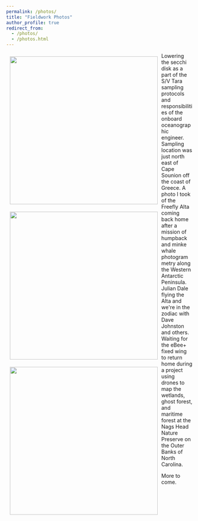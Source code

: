 ```yaml
---
permalink: /photos/
title: "Fieldwork Photos"
author_profile: true
redirect_from: 
  - /photos/
  - /photos.html
---
```



<img style="float: left; padding: 10px 10px 10px 10px;" src="http://patrickcgray.github.io/images/secchi_disk_pgray.jpg" width=400>
Lowering the secchi disk as a part of the S/V Tara sampling protocols and responsibilities of the onboard oceanographic engineer. Sampling location was just north east of Cape Sounion off the coast of Greece.

<img style="float: left; padding: 10px 10px 10px 10px;" src="http://patrickcgray.github.io/images/alta_airborne_antarctica.jpg" width=400>
A photo I took of the Freefly Alta coming back home after a mission of humpback and minke whale photogrammetry along the Western Antarctic Peninsula. Julian Dale flying the Alta and we're in the zodiac with Dave Johnston and others.

<img style="float: left; padding: 10px 10px 10px 10px;" src="http://patrickcgray.github.io/images/ebee_plus_nags_head.jpg" width=400>
Waiting for the eBee+ fixed wing to return home during a project using drones to map the wetlands, ghost forest, and maritime forest at the Nags Head Nature Preserve on the Outer Banks of North Carolina. 

More to come.